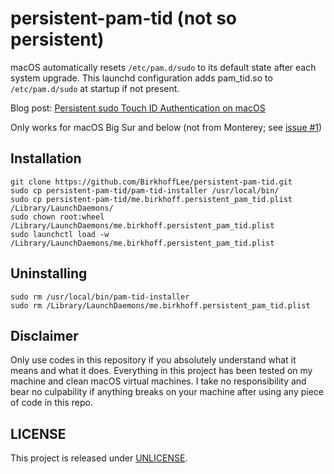 # persistent-pam-tid (not so persistent)

macOS automatically resets `/etc/pam.d/sudo` to its default state after each system upgrade. This launchd configuration adds pam_tid.so to `/etc/pam.d/sudo` at startup if not present.

Blog post: [Persistent sudo Touch ID Authentication on macOS](https://birkhoff.me/Persistent-sudo-Touch-ID-Authentication-on-macOS/)

Only works for macOS Big Sur and below (not from Monterey; see [issue #1](https://github.com/BirkhoffLee/persistent-pam-tid/issues/1#issuecomment-993465772))

## Installation

```console
git clone https://github.com/BirkhoffLee/persistent-pam-tid.git
sudo cp persistent-pam-tid/pam-tid-installer /usr/local/bin/
sudo cp persistent-pam-tid/me.birkhoff.persistent_pam_tid.plist /Library/LaunchDaemons/
sudo chown root:wheel /Library/LaunchDaemons/me.birkhoff.persistent_pam_tid.plist
sudo launchctl load -w /Library/LaunchDaemons/me.birkhoff.persistent_pam_tid.plist
```

## Uninstalling

```console
sudo rm /usr/local/bin/pam-tid-installer
sudo rm /Library/LaunchDaemons/me.birkhoff.persistent_pam_tid.plist
```

## Disclaimer

Only use codes in this repository if you absolutely understand what it means and what it does. Everything in this project has been tested on my machine and clean macOS virtual machines. I take no responsibility and bear no culpability if anything breaks on your machine after using any piece of code in this repo.

## LICENSE

This project is released under [UNLICENSE](UNLICENSE).
